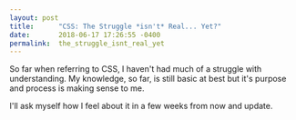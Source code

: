 ```yaml
---
layout: post
title:      "CSS: The Struggle *isn't* Real... Yet?"
date:       2018-06-17 17:26:55 -0400
permalink:  the_struggle_isnt_real_yet
---
```



So far when referring to CSS, I haven't had much of a struggle with understanding. My knowledge, so far, is still basic at best but it's purpose and process is making sense to me. 

I'll ask myself how I feel about it in a few weeks from now and update. 
